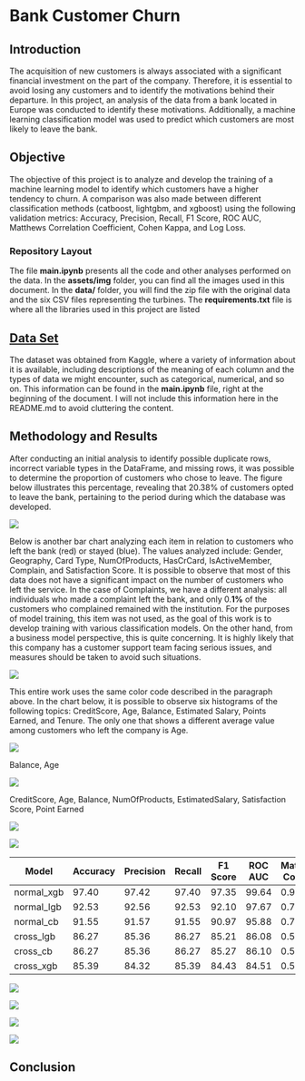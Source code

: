 # Bank Customer Churn

## Introduction

The acquisition of new customers is always associated with a significant financial investment on the part of the company. Therefore, it is essential to avoid losing any customers and to identify the motivations behind their departure. In this project, an analysis of the data from a bank located in Europe was conducted to identify these motivations. Additionally, a machine learning classification model was used to predict which customers are most likely to leave the bank.

## Objective

The objective of this project is to analyze and develop the training of a machine learning model to identify which customers have a higher tendency to churn. A comparison was also made between different classification methods (catboost, lightgbm, and xgboost) using the following validation metrics: Accuracy, Precision, Recall, F1 Score, ROC AUC, Matthews Correlation Coefficient, Cohen Kappa, and Log Loss.


### Repository Layout

The file **__main.ipynb__** presents all the code and other analyses performed on the data. In the **__assets/img__** folder, you can find all the images used in this document. In the **__data/__** folder, you will find the zip file with the original data and the six CSV files representing the turbines. The **__requirements.txt__** file is where all the libraries used in this project are listed

## [Data Set](https://www.kaggle.com/datasets/radheshyamkollipara/bank-customer-churn)

The dataset was obtained from Kaggle, where a variety of information about it is available, including descriptions of the meaning of each column and the types of data we might encounter, such as categorical, numerical, and so on. This information can be found in the **main.ipynb** file, right at the beginning of the document. I will not include this information here in the README.md to avoid cluttering the content.

## Methodology and Results

After conducting an initial analysis to identify possible duplicate rows, incorrect variable types in the DataFrame, and missing rows, it was possible to determine the proportion of customers who chose to leave. The figure below illustrates this percentage, revealing that 20.38% of customers opted to leave the bank, pertaining to the period during which the database was developed.

![](assets/img/1.png)

Below is another bar chart analyzing each item in relation to customers who left the bank (red) or stayed (blue). The values analyzed include: Gender, Geography, Card Type, NumOfProducts, HasCrCard, IsActiveMember, Complain, and Satisfaction Score. It is possible to observe that most of this data does not have a significant impact on the number of customers who left the service. In the case of Complaints, we have a different analysis: all individuals who made a complaint left the bank, and only 0.**1%** of the customers who complained remained with the institution. For the purposes of model training, this item was not used, as the goal of this work is to develop training with various classification models. On the other hand, from a business model perspective, this is quite concerning. It is highly likely that this company has a customer support team facing serious issues, and measures should be taken to avoid such situations.

![](assets/img/2.png)

This entire work uses the same color code described in the paragraph above. In the chart below, it is possible to observe six histograms of the following topics: CreditScore, Age, Balance, Estimated Salary, Points Earned, and Tenure. The only one that shows a different average value among customers who left the company is Age.

![](assets/img/3.png)

Balance, Age


![](assets/img/4.png)

CreditScore, Age, Balance, NumOfProducts, EstimatedSalary, Satisfaction Score, Point Earned

![](assets/img/5.png)

![](assets/img/6.png)



| Model         | Accuracy | Precision | Recall | F1 Score | ROC AUC | Matthews Corrcoef | Cohen Kappa | Log Loss |
|---------------|----------|-----------|--------|----------|---------|-------------------|-------------|----------|
| normal_xgb    | 97.40    | 97.42     | 97.40  | 97.35    | 99.64   | 0.92              | 0.92        | 11.91    |
| normal_lgb    | 92.53    | 92.56     | 92.53  | 92.10    | 97.67   | 0.76              | 0.75        | 20.03    |
| normal_cb     | 91.55    | 91.57     | 91.55  | 90.97    | 95.88   | 0.73              | 0.71        | 22.22    |
| cross_lgb     | 86.27    | 85.36     | 86.27  | 85.21    | 86.08   | 0.53              | 0.52        | 33.75    |
| cross_cb      | 86.27    | 85.36     | 86.27  | 85.27    | 86.10   | 0.53              | 0.52        | 33.99    |
| cross_xgb     | 85.39    | 84.32     | 85.39  | 84.43    | 84.51   | 0.51              | 0.50        | 36.88    |


![](assets/img/7.png)


![](assets/img/8.png)


![](assets/img/9.png)


![](assets/img/10.png)


## Conclusion